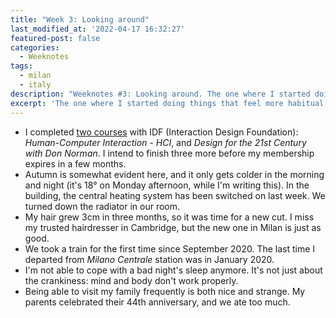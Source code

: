 ```yaml
---
title: "Week 3: Looking around"
last_modified_at: '2022-04-17 16:32:27'
featured-post: false
categories:
  - Weeknotes
tags:
  - milan
  - italy
description: "Weeknotes #3: Looking around. The one where I started doing things that feel more habitual."
excerpt: 'The one where I started doing things that feel more habitual.'
---
```

<ul class="smd-ul">
  <li>I completed <a href="/about/">two courses</a> with IDF (Interaction Design Foundation): <em>Human-Computer Interaction - HCI</em>, and <em>Design for the 21st Century with Don Norman</em>. I intend to finish three more before my membership expires in a few months.</li>
  <li>Autumn is somewhat evident here, and it only gets colder in the morning and night (it's 18&deg; on Monday afternoon, while I'm writing this). In the building, the central heating system has been switched on last week. We turned down the radiator in our room.</li>
  <li>My hair grew 3cm in three months, so it was time for a new cut. I miss my trusted hairdresser in Cambridge, but the new one in Milan is just as good.</li>
  <li>We took a train for the first time since September 2020. The last time I departed from <em>Milano Centrale</em> station was in January 2020.</li>
  <li>I'm not able to cope with a bad night's sleep anymore. It's not just about the crankiness: mind and body don't work properly.</li>
  <li>Being able to visit my family frequently is both nice and strange. My parents celebrated their 44th anniversary, and we ate too much.</li>
</ul>